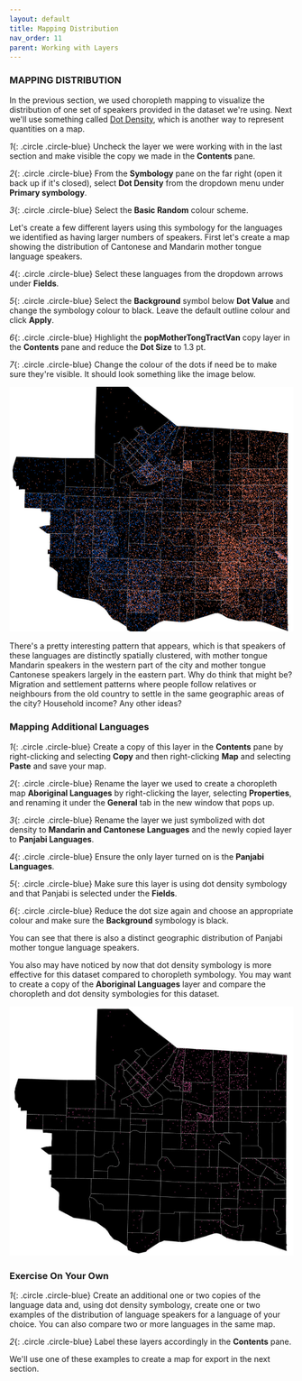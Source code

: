 ```yaml
---
layout: default
title: Mapping Distribution
nav_order: 11
parent: Working with Layers
---
```


### MAPPING DISTRIBUTION

In the previous section, we used choropleth mapping to visualize the distribution of one set of speakers provided in the dataset we're using. Next we'll use something called [Dot Density](https://pro.arcgis.com/en/pro-app/latest/help/mapping/layer-properties/dot-density.htm), which is another way to represent quantities on a map.

*1*{: .circle .circle-blue} Uncheck the layer we were working with in the last section and make visible the copy we made in the **Contents** pane.

*2*{: .circle .circle-blue} From the **Symbology** pane on the far right (open it back up if it's closed), select **Dot Density** from the dropdown menu under **Primary symbology**.

*3*{: .circle .circle-blue} Select the **Basic Random** colour scheme.

Let's create a few different layers using this symbology for the languages we identified as having larger numbers of speakers. First let's create a map showing the distribution of Cantonese and Mandarin mother tongue language speakers.

*4*{: .circle .circle-blue} Select these languages from the dropdown arrows under **Fields**.

*5*{: .circle .circle-blue} Select the **Background** symbol below **Dot Value** and change the symbology colour to black. Leave the default outline colour and click **Apply**.

*6*{: .circle .circle-blue} Highlight the **popMotherTongTractVan** copy layer in the **Contents** pane and reduce the **Dot Size** to 1.3 pt.

*7*{: .circle .circle-blue} Change the colour of the dots if need be to make sure they're visible. It should look something like the image below.

![mandCant.jpg](../images/mandCant.jpg)

There's a pretty interesting pattern that appears, which is that speakers of these languages are distinctly spatially clustered, with mother tongue Mandarin speakers in the western part of the city and mother tongue Cantonese speakers largely in the eastern part. Why do think that might be? Migration and settlement patterns where people follow relatives or neighbours from the old country to settle in the same geographic areas of the city? Household income? Any other ideas?

### Mapping Additional Languages
*1*{: .circle .circle-blue} Create a copy of this layer in the **Contents** pane by right-clicking and selecting **Copy** and then right-clicking **Map** and selecting **Paste** and save your map.

*2*{: .circle .circle-blue} Rename the layer we used to create a choropleth map **Aboriginal Languages** by right-clicking the layer, selecting **Properties**, and renaming it under the **General** tab in the new window that pops up.

*3*{: .circle .circle-blue} Rename the layer we just symbolized with dot density to **Mandarin and Cantonese Languages** and the newly copied layer to **Panjabi Languages**.

*4*{: .circle .circle-blue} Ensure the only layer turned on is the **Panjabi Languages**.

*5*{: .circle .circle-blue} Make sure this layer is using dot density symbology and that Panjabi is selected under the **Fields**.

*6*{: .circle .circle-blue} Reduce the dot size again and choose an appropriate colour and make sure the **Background** symbology is black.

You can see that there is also a distinct geographic distribution of Panjabi mother tongue language speakers.

You also may have noticed by now that dot density symbology is more effective for this dataset compared to choropleth symbology. You may want to create a copy of the **Aboriginal Languages** layer and compare the choropleth and dot density symbologies for this dataset.

![dotAborig.jpg](../images/dotAborig.jpg)

### Exercise On Your Own
*1*{: .circle .circle-blue} Create an additional one or two copies of the language data and, using dot density symbology, create one or two examples of the distribution of language speakers for a language of your choice. You can also compare two or more languages in the same map.

*2*{: .circle .circle-blue} Label these layers accordingly in the **Contents** pane.

We'll use one of these examples to create a map for export in the next section.
